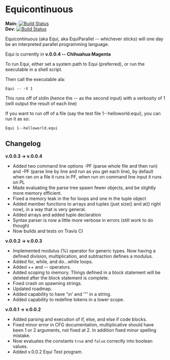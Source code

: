  # Equicontinuous
 **Main:** [![Build Status](https://travis-ci.com/wrbernardoni/Equi.svg?token=bRFz62XyihcjsQqousQJ&branch=master)](https://travis-ci.com/wrbernardoni/Equi)  
 **Dev:** [![Build Status](https://travis-ci.com/wrbernardoni/Equi.svg?token=bRFz62XyihcjsQqousQJ&branch=main-dev)](https://travis-ci.com/wrbernardoni/Equi)  
 
 Equicontinuous (aka Equi, aka EquiParallel -- whichever sticks) will one day be an interpreted parallel programming language.

 Equi is currently in **v.0.0.4 -- Chihuahua Magenta**

 To run Equi, either set a system path to Equi (preferred), or run the executable in a shell script.

 Then call the executable ala:

 ```
Equi -- -V 1
 ```

 This runs off of stdin (hence the -- as the second input) with a verbosity of 1 (will output the result of each line)

 If you want to run off of a file (say the test file 1--helloworld.equi), you can run it as so:

 ```
Equi 1--helloworld.equi
 ```


## Changelog
**v.0.0.3 -> v.0.0.4**
  * Added two command line options -PF (parse whole file and then run) and -PF (parse line by line and run as you get each line), by default when ran on a file it runs in PF, when run on command line input it runs on PL
  * Made evaluating the parse tree spawn fewer objects, and be slightly more memory efficient.
  * Fixed a memory leak in the for loops and one in the tuple object
  * Added member functions to arrays and tuples (just size() and at() right now), in a way that is very general.
  * Added arrays and added tuple declaration
  * Syntax parser is now a little more verbose in errors (still work to do though)
  * Now builds and tests on Travis CI

**v.0.0.2 -> v.0.0.3**  
  * Implemented modulus (%) operator for generic types. Now having a defined division, multiplication, and subtraction defines a modulus.
  * Added for, while, and do...while loops.
  * Added ++ and -- operators.
  * Added scoping to memory. Things defined in a block statement will be deleted after the block statement is complete.
  * Fixed crash on spawning strings.
  * Updated roadmap.
  * Added capability to have '\n' and '\"' in a string.
  * Added capability to redefine tokens in a lower scope.
  
**v.0.0.1 -> v.0.0.2**  
  * Added parsing and execution of if, else, and else if code blocks.  
  * Fixed minor error in CFG documentation, multiplicative should have been 1 or 2 arguments, not fixed at 2. In addition fixed minor spelling mistake.  
  * Now evaluates the constants `true` and `false` correctly into boolean values.  
  * Added v.0.0.2 Equi Test program.  

